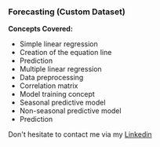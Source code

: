 ### Forecasting (Custom Dataset)
**Concepts Covered:**
- Simple linear regression
- Creation of the equation line
- Prediction
- Multiple linear regression
- Data preprocessing
- Correlation matrix
- Model training concept
- Seasonal predictive model
- Non-seasonal predictive model
- Prediction
  
Don't hesitate to contact me via my [Linkedin](https://www.linkedin.com/in/mathias-gianotti-b92674136/)
